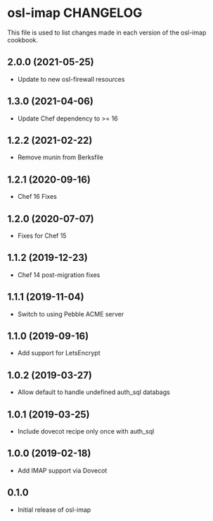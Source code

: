 osl-imap CHANGELOG
==================
This file is used to list changes made in each version of the
osl-imap cookbook.

2.0.0 (2021-05-25)
------------------
- Update to new osl-firewall resources

1.3.0 (2021-04-06)
------------------
- Update Chef dependency to >= 16

1.2.2 (2021-02-22)
------------------
- Remove munin from Berksfile

1.2.1 (2020-09-16)
------------------
- Chef 16 Fixes

1.2.0 (2020-07-07)
------------------
- Fixes for Chef 15

1.1.2 (2019-12-23)
------------------
- Chef 14 post-migration fixes

1.1.1 (2019-11-04)
------------------
- Switch to using Pebble ACME server

1.1.0 (2019-09-16)
------------------
- Add support for LetsEncrypt

1.0.2 (2019-03-27)
------------------
- Allow default to handle undefined auth_sql databags

1.0.1 (2019-03-25)
------------------
- Include dovecot recipe only once with auth_sql

1.0.0 (2019-02-18)
------------------
- Add IMAP support via Dovecot

0.1.0
-----
- Initial release of osl-imap

